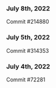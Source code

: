 ### July 8th, 2022

Commit #214880

### July 5th, 2022

Commit #314353


### July 4th, 2022

Commit #72281
